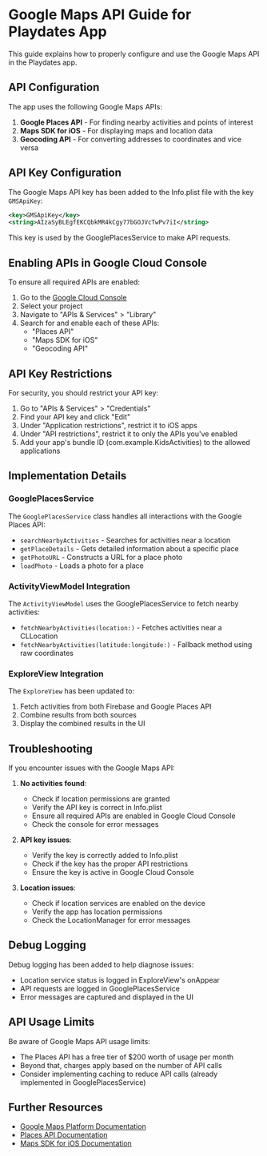 # Google Maps API Guide for Playdates App

This guide explains how to properly configure and use the Google Maps API in the Playdates app.

## API Configuration

The app uses the following Google Maps APIs:

1. **Google Places API** - For finding nearby activities and points of interest
2. **Maps SDK for iOS** - For displaying maps and location data
3. **Geocoding API** - For converting addresses to coordinates and vice versa

## API Key Configuration

The Google Maps API key has been added to the Info.plist file with the key `GMSApiKey`:

```xml
<key>GMSApiKey</key>
<string>AIzaSyBLEgfEKCQbkMR4kCgy77bGOJVcTwPv7iI</string>
```

This key is used by the GooglePlacesService to make API requests.

## Enabling APIs in Google Cloud Console

To ensure all required APIs are enabled:

1. Go to the [Google Cloud Console](https://console.cloud.google.com/)
2. Select your project
3. Navigate to "APIs & Services" > "Library"
4. Search for and enable each of these APIs:
   - "Places API"
   - "Maps SDK for iOS"
   - "Geocoding API"

## API Key Restrictions

For security, you should restrict your API key:

1. Go to "APIs & Services" > "Credentials"
2. Find your API key and click "Edit"
3. Under "Application restrictions", restrict it to iOS apps
4. Under "API restrictions", restrict it to only the APIs you've enabled
5. Add your app's bundle ID (com.example.KidsActivities) to the allowed applications

## Implementation Details

### GooglePlacesService

The `GooglePlacesService` class handles all interactions with the Google Places API:

- `searchNearbyActivities` - Searches for activities near a location
- `getPlaceDetails` - Gets detailed information about a specific place
- `getPhotoURL` - Constructs a URL for a place photo
- `loadPhoto` - Loads a photo for a place

### ActivityViewModel Integration

The `ActivityViewModel` uses the GooglePlacesService to fetch nearby activities:

- `fetchNearbyActivities(location:)` - Fetches activities near a CLLocation
- `fetchNearbyActivities(latitude:longitude:)` - Fallback method using raw coordinates

### ExploreView Integration

The `ExploreView` has been updated to:

1. Fetch activities from both Firebase and Google Places API
2. Combine results from both sources
3. Display the combined results in the UI

## Troubleshooting

If you encounter issues with the Google Maps API:

1. **No activities found**: 
   - Check if location permissions are granted
   - Verify the API key is correct in Info.plist
   - Ensure all required APIs are enabled in Google Cloud Console
   - Check the console for error messages

2. **API key issues**:
   - Verify the key is correctly added to Info.plist
   - Check if the key has the proper API restrictions
   - Ensure the key is active in Google Cloud Console

3. **Location issues**:
   - Check if location services are enabled on the device
   - Verify the app has location permissions
   - Check the LocationManager for error messages

## Debug Logging

Debug logging has been added to help diagnose issues:

- Location service status is logged in ExploreView's onAppear
- API requests are logged in GooglePlacesService
- Error messages are captured and displayed in the UI

## API Usage Limits

Be aware of Google Maps API usage limits:

- The Places API has a free tier of $200 worth of usage per month
- Beyond that, charges apply based on the number of API calls
- Consider implementing caching to reduce API calls (already implemented in GooglePlacesService)

## Further Resources

- [Google Maps Platform Documentation](https://developers.google.com/maps/documentation)
- [Places API Documentation](https://developers.google.com/maps/documentation/places/web-service/overview)
- [Maps SDK for iOS Documentation](https://developers.google.com/maps/documentation/ios-sdk/overview)
